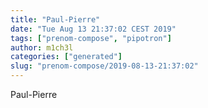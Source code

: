 ```yaml
---
title: "Paul-Pierre"
date: "Tue Aug 13 21:37:02 CEST 2019"
tags: ["prenom-compose", "pipotron"]
author: m1ch3l
categories: ["generated"]
slug: "prenom-compose/2019-08-13-21:37:02"
---
```


Paul-Pierre
